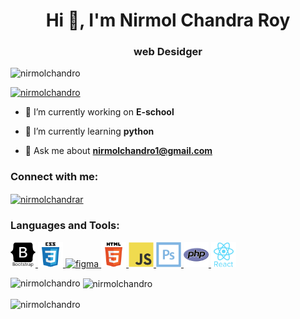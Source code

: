 <h1 align="center">Hi 👋, I'm Nirmol Chandra Roy</h1>
<h3 align="center">web Desidger</h3>

<p align="left"> <img src="https://komarev.com/ghpvc/?username=nirmolchandro&label=Profile%20views&color=0e75b6&style=flat" alt="nirmolchandro" /> </p>

<p align="left"> <a href="https://github.com/ryo-ma/github-profile-trophy"><img src="https://github-profile-trophy.vercel.app/?username=nirmolchandro" alt="nirmolchandro" /></a> </p>

- 🔭 I’m currently working on **E-school**

- 🌱 I’m currently learning **python**

- 💬 Ask me about **nirmolchandro1@gmail.com**

<h3 align="left">Connect with me:</h3>
<p align="left">
<a href="https://fb.com/nirmolchandrar" target="blank"><img align="center" src="https://raw.githubusercontent.com/rahuldkjain/github-profile-readme-generator/master/src/images/icons/Social/facebook.svg" alt="nirmolchandrar" height="30" width="40" /></a>
</p>

<h3 align="left">Languages and Tools:</h3>
<p align="left"> <a href="https://getbootstrap.com" target="_blank" rel="noreferrer"> <img src="https://raw.githubusercontent.com/devicons/devicon/master/icons/bootstrap/bootstrap-plain-wordmark.svg" alt="bootstrap" width="40" height="40"/> </a> <a href="https://www.w3schools.com/css/" target="_blank" rel="noreferrer"> <img src="https://raw.githubusercontent.com/devicons/devicon/master/icons/css3/css3-original-wordmark.svg" alt="css3" width="40" height="40"/> </a> <a href="https://www.figma.com/" target="_blank" rel="noreferrer"> <img src="https://www.vectorlogo.zone/logos/figma/figma-icon.svg" alt="figma" width="40" height="40"/> </a> <a href="https://www.w3.org/html/" target="_blank" rel="noreferrer"> <img src="https://raw.githubusercontent.com/devicons/devicon/master/icons/html5/html5-original-wordmark.svg" alt="html5" width="40" height="40"/> </a> <a href="https://developer.mozilla.org/en-US/docs/Web/JavaScript" target="_blank" rel="noreferrer"> <img src="https://raw.githubusercontent.com/devicons/devicon/master/icons/javascript/javascript-original.svg" alt="javascript" width="40" height="40"/> </a> <a href="https://www.photoshop.com/en" target="_blank" rel="noreferrer"> <img src="https://raw.githubusercontent.com/devicons/devicon/master/icons/photoshop/photoshop-line.svg" alt="photoshop" width="40" height="40"/> </a> <a href="https://www.php.net" target="_blank" rel="noreferrer"> <img src="https://raw.githubusercontent.com/devicons/devicon/master/icons/php/php-original.svg" alt="php" width="40" height="40"/> </a> <a href="https://reactjs.org/" target="_blank" rel="noreferrer"> <img src="https://raw.githubusercontent.com/devicons/devicon/master/icons/react/react-original-wordmark.svg" alt="react" width="40" height="40"/> </a> </p>

<p><img align="left" src="https://github-readme-stats.vercel.app/api/top-langs?username=nirmolchandro&show_icons=true&locale=en&layout=compact" alt="nirmolchandro" /></p>

<p>&nbsp;<img align="center" src="https://github-readme-stats.vercel.app/api?username=nirmolchandro&show_icons=true&locale=en" alt="nirmolchandro" /></p>

<p><img align="center" src="https://github-readme-streak-stats.herokuapp.com/?user=nirmolchandro&" alt="nirmolchandro" /></p>
